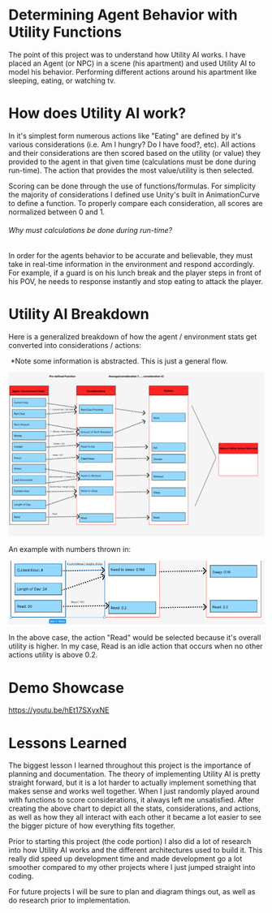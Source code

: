 # Determining Agent Behavior with Utility Functions
The point of this project was to understand how Utility AI works. I have placed an Agent (or NPC) in a scene (his apartment) and used Utility AI to model his behavior. 
Performing different actions around his apartment like sleeping, eating, or watching tv. 

# How does Utility AI work?
In it's simplest form numerous actions like "Eating" are defined by it's various considerations (i.e. Am I hungry? Do I have food?, etc). All actions and their considerations are then scored based on the utility (or value) they provided to the agent in that given time (calculations must be done during run-time). The action that provides the most value/utility is then selected.

Scoring can be done through the use of functions/formulas. For simplicity the majority of considerations I defined use Unity's built in AnimationCurve to define a function. To properly compare each consideration, all scores are
normalized between 0 and 1.

###### Why must calculations be done during run-time?

In order for the agents behavior to be accurate and believable, they must take in real-time information in the environment and respond accordingly. For example, if a guard is on his lunch break and the player steps in front of his POV, he needs to response instantly and stop eating to attack the player. 



# Utility AI Breakdown

Here is a generalized breakdown of how the agent / environment stats get converted into considerations / actions:

​				*Note some information is abstracted. This is just a general flow.

![Utility AI breakdown](./images/flow.png)



An example with numbers thrown in:

![Example of action/consideration flow](./images/examplewithnumbers.png)

In the above case, the action "Read" would be selected because it's overall utility is higher. In my case, Read is an idle action that occurs when no other actions utility is above 0.2.

# Demo Showcase

https://youtu.be/hEt17SXyxNE



# Lessons Learned

The biggest lesson I learned throughout this project is the importance of planning and documentation. The theory of implementing Utility AI is pretty straight forward, but it is a lot harder to actually implement something that makes sense and works well together. When I just randomly played around with functions to score considerations, it always left me unsatisfied. After creating the above chart to depict all the stats, considerations, and actions, as well as how they all interact with each other it became a lot easier to see the bigger picture of how everything fits together.

Prior to starting this project (the code portion) I also did a lot of research into how Utility AI works and the different architectures used to build it. This really did speed up development time and made development go a lot smoother compared to my other projects where I just jumped straight into coding.

For future projects I will be sure to plan and diagram things out, as well as do research prior to implementation. 
